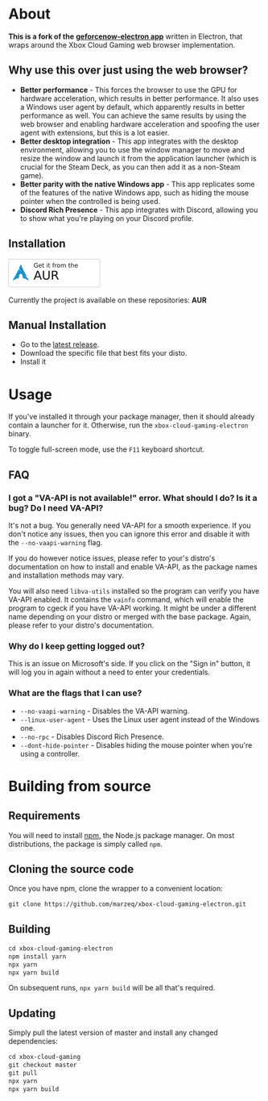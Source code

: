 # About

**This is a fork of the** [**geforcenow-electron app**](https://github.com/hmlendea/geforcenow-electron) written in Electron, that wraps around the Xbox Cloud Gaming web browser implementation.

## Why use this over just using the web browser?

-   **Better performance** - This forces the browser to use the GPU for hardware acceleration, which results in better performance. It also uses a Windows user agent by default, which apparently results in better performance as well. You can achieve the same results by using the web browser and enabling hardware acceleration and spoofing the user agent with extensions, but this is a lot easier.
-   **Better desktop integration** - This app integrates with the desktop environment, allowing you to use the window manager to move and resize the window and launch it from the application launcher (which is crucial for the Steam Deck, as you can then add it as a non-Steam game).
-   **Better parity with the native Windows app** - This app replicates some of the features of the native Windows app, such as hiding the mouse pointer when the controlled is being used.
-   **Discord Rich Presence** - This app integrates with Discord, allowing you to show what you're playing on your Discord profile.

## Installation

[![Get it from the AUR](https://raw.githubusercontent.com/hmlendea/readme-assets/master/badges/stores/aur.png)](https://aur.archlinux.org/packages/xbox-cloud-gaming/)

Currently the project is available on these repositories: **AUR**

## Manual Installation

-   Go to the [latest release](https://github.com/marzeq/xbox-cloud-gaming-electron/releases/latest).
-   Download the specific file that best fits your disto.
-   Install it

# Usage

If you've installed it through your package manager, then it should already contain a launcher for it. Otherwise, run the `xbox-cloud-gaming-electron` binary.

To toggle full-screen mode, use the `F11` keyboard shortcut.

## FAQ

### I got a "VA-API is not available!" error. What should I do? Is it a bug? Do I need VA-API?

It's not a bug. You generally need VA-API for a smooth experience. If you don't notice any issues, then you can ignore this error and disable it with the `--no-vaapi-warning` flag.

If you do however notice issues, please refer to your's distro's documentation on how to install and enable VA-API, as the package names and installation methods may vary.

You will also need `libva-utils` installed so the program can verify you have VA-API enabled. It contains the `vainfo` command, which will enable the program to cgeck if you have VA-API working. It might be under a different name depending on your distro or merged with the base package. Again, please refer to your distro's documentation.

### Why do I keep getting logged out?

This is an issue on Microsoft's side. If you click on the "Sign in" button, it will log you in again without a need to enter your credentials.

### What are the flags that I can use?

-   `--no-vaapi-warning` - Disables the VA-API warning.
-   `--linux-user-agent` - Uses the Linux user agent instead of the Windows one.
-   `--no-rpc` - Disables Discord Rich Presence.
-   `--dont-hide-pointer` - Disables hiding the mouse pointer when you're using a controller.

# Building from source

## Requirements

You will need to install [npm](https://www.npmjs.com/), the Node.js package manager. On most distributions, the package is simply called `npm`.

## Cloning the source code

Once you have npm, clone the wrapper to a convenient location:

```
git clone https://github.com/marzeq/xbox-cloud-gaming-electron.git
```

## Building

```
cd xbox-cloud-gaming-electron
npm install yarn
npx yarn
npx yarn build
```

On subsequent runs, `npx yarn build` will be all that's required.

## Updating

Simply pull the latest version of master and install any changed dependencies:

```
cd xbox-cloud-gaming
git checkout master
git pull
npx yarn
npx yarn build
```
